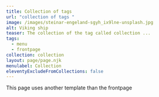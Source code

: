 ```yaml
---
title: Collection of tags
url: "collection of tags "
image: /images/steinar-engeland-sgyh_ix9lne-unsplash.jpg
alt: Viking ship
teaser: The collection of the tag called collection ...
tags:
  - menu
  - frontpage
collection: collection
layout: page/page.njk
menulabel: Collection
eleventyExcludeFromCollections: false
---
```

This page uses another template than the frontpage 